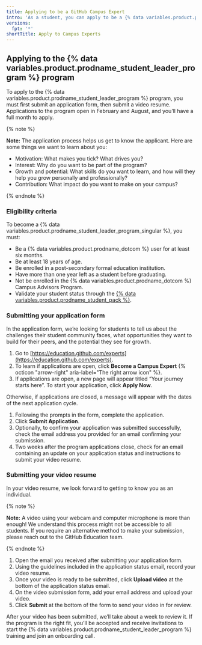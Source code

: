 ```yaml
---
title: Applying to be a GitHub Campus Expert
intro: 'As a student, you can apply to be a {% data variables.product.prodname_student_leader_program_singular %} to gain new skills and grow your college’s technical community.'
versions:
  fpt: '*'
shortTitle: Apply to Campus Experts
---
```


## Applying to the {% data variables.product.prodname_student_leader_program %} program

To apply to the {% data variables.product.prodname_student_leader_program %} program, you must first submit an application form, then submit a video resume. Applications to the program open in February and August, and you’ll have a full month to apply.

{% note %}

**Note:** The application process helps us get to know the applicant. Here are some things we want to learn about you:
- Motivation: What makes you tick? What drives you?
- Interest: Why do you want to be part of the program?
- Growth and potential: What skills do you want to learn, and how will they help you grow personally and professionally?
- Contribution: What impact do you want to make on your campus?

{% endnote %}

### Eligibility criteria

To become a {% data variables.product.prodname_student_leader_program_singular %}, you must:

- Be a {% data variables.product.prodname_dotcom %} user for at least six months.
- Be at least 18 years of age.
- Be enrolled in a post-secondary formal education institution.
- Have more than one year left as a student before graduating.
- Not be enrolled in the {% data variables.product.prodname_dotcom %} Campus Advisors Program.
- Validate your student status through the [{% data variables.product.prodname_student_pack %}](https://education.github.com/pack).

### Submitting your application form

In the application form, we’re looking for students to tell us about the challenges their student community faces, what opportunities they want to build for their peers, and the potential they see for growth.
1. Go to [https://education.github.com/experts](https://education.github.com/experts).
1. To learn if applications are open, click **Become a Campus Expert** {% octicon "arrow-right" aria-label="The right arrow icon" %}.
1. If applications are open, a new page will appear titled “Your journey starts here”. To start your application, click **Apply Now**.

  Otherwise, if applications are closed, a message will appear with the dates of the next application cycle.
1. Following the prompts in the form, complete the application.
1. Click **Submit Application**.
1. Optionally, to confirm your application was submitted successfully, check the email address you provided for an email confirming your submission.
1. Two weeks after the program applications close, check for an email containing an update on your application status and instructions to submit your video resume.

### Submitting your video resume

In your video resume, we look forward to getting to know you as an individual.

{% note %}

**Note:** A video using your webcam and computer microphone is more than enough! We understand this process might not be accessible to all students. If you require an alternative method to make your submission, please reach out to the GitHub Education team.

{% endnote %}

1. Open the email you received after submitting your application form.
1. Using the guidelines included in the application status email, record your video resume.
1. Once your video is ready to be submitted, click **Upload video** at the bottom of the application status email.
1. On the video submission form, add your email address and upload your video.
1. Click **Submit** at the bottom of the form to send your video in for review.

  After your video has been submitted, we’ll take about a week to review it. If the program is the right fit, you’ll be accepted and receive invitations to start the {% data variables.product.prodname_student_leader_program %} training and join an onboarding call.
